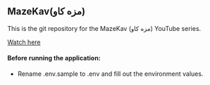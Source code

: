 ## MazeKav(مزه کاو)
This is the git repository for the MazeKav (مزه کاو) YouTube series.

[Watch here](https://www.youtube.com/playlist?list=PLUKW34GJxYOYxUK6I4T28XO0V4dxvdTPE)

#### Before running the application:
- Rename .env.sample to .env and fill out the environment values.